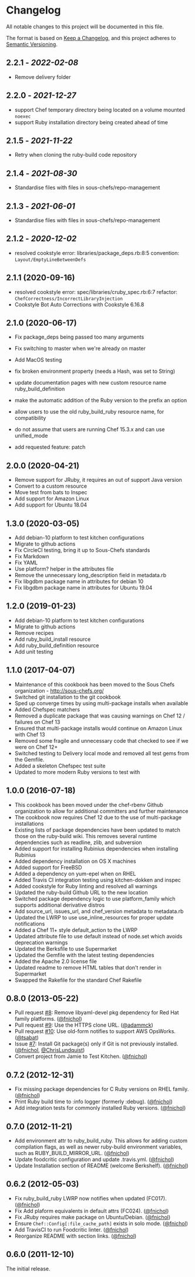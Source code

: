 # Changelog

All notable changes to this project will be documented in this file.

The format is based on [Keep a Changelog](https://keepachangelog.com/en/1.0.0/),
and this project adheres to [Semantic Versioning](https://semver.org/spec/v2.0.0.html).

## 2.2.1 - *2022-02-08*

- Remove delivery folder

## 2.2.0 - *2021-12-27*

- support Chef temporary directory being located on a volume mounted `noexec`
- support Ruby installation directory being created ahead of time

## 2.1.5 - *2021-11-22*

- Retry when cloning the ruby-build code repository

## 2.1.4 - *2021-08-30*

- Standardise files with files in sous-chefs/repo-management

## 2.1.3 - *2021-06-01*

- Standardise files with files in sous-chefs/repo-management

## 2.1.2 - *2020-12-02*

- resolved cookstyle error: libraries/package_deps.rb:8:5 convention: `Layout/EmptyLineBetweenDefs`

## 2.1.1 (2020-09-16)

- resolved cookstyle error: spec/libraries/cruby_spec.rb:6:7 refactor: `ChefCorrectness/IncorrectLibraryInjection`
- Cookstyle Bot Auto Corrections with Cookstyle 6.16.8

## 2.1.0 (2020-06-17)

- Fix package_deps being passed too many arguments
- Fix switching to master when we're already on master
- Add MacOS testing

- fix broken environment property (needs a Hash, was set to String)
- update documentation pages with new custom resource name ruby_build_definition
- make the automatic addition of the Ruby version to the prefix an option
- allow users to use the old ruby_build_ruby resource name, for compatibility
- do not assume that users are running Chef 15.3.x and can use unified_mode
- add requested feature: patch

## 2.0.0 (2020-04-21)

- Remove support for JRuby, it requires an out of support Java version
- Convert to a custom resource
- Move test from bats to Inspec
- Add support for Amazon Linux
- Add support for Ubuntu 18.04

## 1.3.0 (2020-03-05)

- Add debian-10 platform to test kitchen configurations
- Migrate to github actions
- Fix CircleCI testing, bring it up to Sous-Chefs standards
- Fix Markdown
- Fix YAML
- Use platform? helper in the attributes file
- Remove the unnecessary long_description field in metadata.rb
- Fix libgdbm package name in attributes for debian 10
- Fix libgdbm package name in attributes for Ubuntu 19.04

## 1.2.0 (2019-01-23)

- Add debian-10 platform to test kitchen configurations
- Migrate to github actions
- Remove recipes
- Add ruby_build_install resource
- Add ruby_build_definition resource
- Add unit testing

## 1.1.0 (2017-04-07)

- Maintenance of this cookbook has been moved to the Sous Chefs organization - <http://sous-chefs.org/>
- Switched git installation to the git cookbook
- Sped up converge times by using multi-package installs when available
- Added Chefspec matchers
- Removed a duplicate package that was causing warnings on Chef 12 / failures on Chef 13
- Ensured that multi-package installs would continue on Amazon Linux with Chef 13
- Removed some fragile and unnecessary code that checked to see if we were on Chef 12+
- Switched testing to Delivery local mode and removed all test gems from the Gemfile.
- Added a skeleton Chefspec test suite
- Updated to more modern Ruby versions to test with

## 1.0.0 (2016-07-18)

- This cookbook has been moved under the chef-rbenv Github organization to allow for additional committers and further maintenance
- The cookbook now requires Chef 12 due to the use of multi-package installations
- Existing lists of package dependencies have been updated to match those on the ruby-build wiki. This removes several runtime dependencies such as readline, zlib, and subversion
- Added support for installing Rubinius dependencies when installing Rubinius
- Added dependency installation on OS X machines
- Added support for FreeBSD
- Added a dependency on yum-epel when on RHEL
- Added Travis CI integration testing using kitchen-dokken and inspec
- Added cookstyle for Ruby linting and resolved all warnings
- Updated the ruby-build Github URL to the new location
- Switched package dependency logic to use platform_family which supports additional derivative distros
- Add source_url, issues_url, and chef_version metadata to metadata.rb
- Updated the LWRP to use use_inline_resources for proper update notifications
- Added a Chef 11+ style default_action to the LWRP
- Updated attribute file to use default instead of node.set which avoids deprecation warnings
- Updated the Berksfile to use Supermarket
- Updated the Gemfile with the latest testing dependencies
- Added the Apache 2.0 license file
- Updated readme to remove HTML tables that don't render in Supermarket
- Swapped the Rakefile for the standard Chef Rakefile

## 0.8.0 (2013-05-22)

- Pull request [#8]: Remove libyaml-devel pkg dependency for Red Hat family platforms. ([@fnichol])
- Pull request [#9]: Use the HTTPS clone URL. ([@adammck])
- Pull request [#10]: Use old-form notifies to support AWS OpsWorks. ([@tsabat])
- Issue [#7]: Install Git package(s) only if Git is not previously installed. ([@fnichol], [@ChrisLundquist])
- Convert project from Jamie to Test Kitchen. ([@fnichol])

## 0.7.2 (2012-12-31)

- Fix missing package dependencies for C Ruby versions on RHEL family. ([@fnichol])
- Print Ruby build time to :info logger (formerly :debug). ([@fnichol])
- Add integration tests for commonly installed Ruby versions. ([@fnichol])

## 0.7.0 (2012-11-21)

- Add environment attr to ruby_build_ruby. This allows for adding custom compilation flags, as well as newer ruby-build environment variables, such as RUBY_BUILD_MIRROR_URL. ([@fnichol])
- Update foodcritic configuration and update .travis.yml. ([@fnichol])
- Update Installation section of README (welcome Berkshelf). ([@fnichol])

## 0.6.2 (2012-05-03)

- Fix ruby_build_ruby LWRP now notifies when updated (FC017). ([@fnichol])
- Fix Add plaform equivalents in default attrs (FC024). ([@fnichol])
- Fix JRuby requires make package on Ubuntu/Debian. ([@fnichol])
- Ensure `Chef::Config[:file_cache_path]` exists in solo mode. ([@fnichol])
- Add TravisCI to run Foodcritic linter. ([@fnichol])
- Reorganize README with section links. ([@fnichol])

## 0.6.0 (2011-12-10)

The initial release.

[#10]: https://github.com/fnichol/chef-ruby_build/issues/10
[#7]: https://github.com/fnichol/chef-ruby_build/issues/7
[#8]: https://github.com/fnichol/chef-ruby_build/issues/8
[#9]: https://github.com/fnichol/chef-ruby_build/issues/9
[@adammck]: https://github.com/adammck
[@chrislundquist]: https://github.com/ChrisLundquist
[@fnichol]: https://github.com/fnichol
[@tsabat]: https://github.com/tsabat
